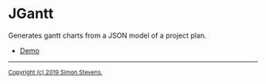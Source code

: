 JGantt
======

Generates gantt charts from a JSON model of a project plan.

 - [Demo](https://jgantt.azurewebsites.net/)

----------

<sub>[Copyright (c) 2019 Simon Stevens.](LICENSE.md)</sub>